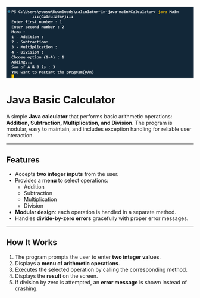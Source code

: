 ![Calculator Output](output.png)

# Java Basic Calculator

A simple **Java calculator** that performs basic arithmetic operations: **Addition, Subtraction, Multiplication, and Division**. The program is modular, easy to maintain, and includes exception handling for reliable user interaction.

---

## Features

- Accepts **two integer inputs** from the user.
- Provides a **menu** to select operations:
  - Addition
  - Subtraction
  - Multiplication
  - Division
- **Modular design**: each operation is handled in a separate method.
- Handles **divide-by-zero errors** gracefully with proper error messages.

---

## How It Works

1. The program prompts the user to enter **two integer values**.
2. Displays a **menu of arithmetic operations**.
3. Executes the selected operation by calling the corresponding method.
4. Displays the **result** on the screen.
5. If division by zero is attempted, an **error message** is shown instead of crashing.
